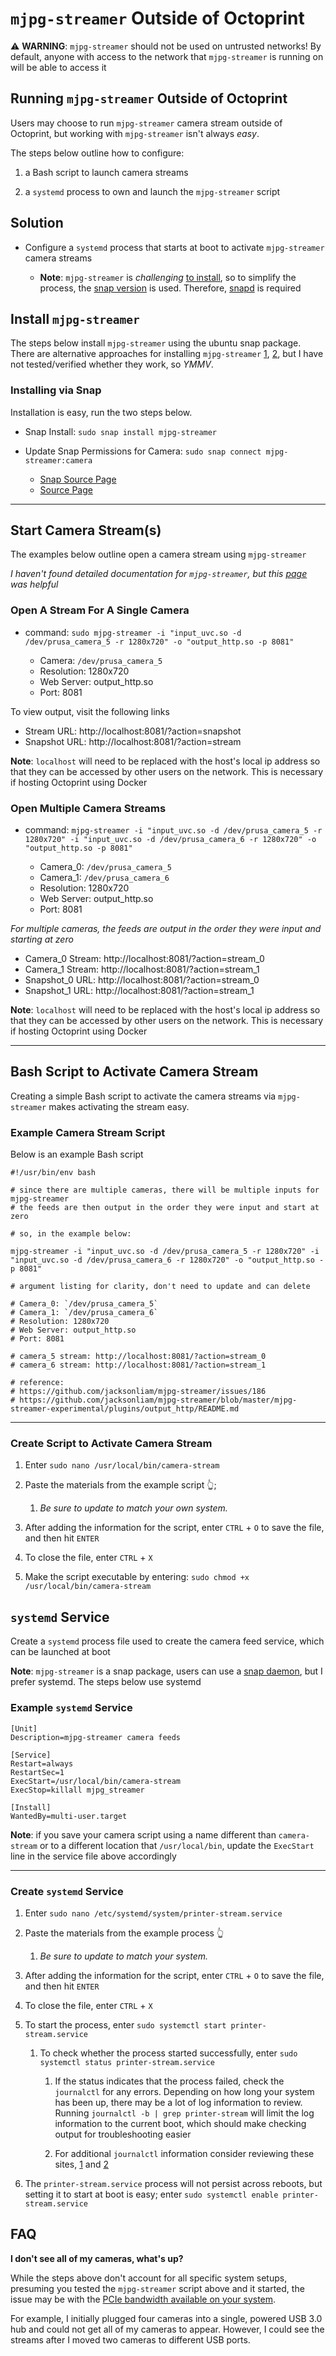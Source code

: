 # `mjpg-streamer` Outside of Octoprint

⚠️ **WARNING**: `mjpg-streamer` should not be used on untrusted networks! By default, anyone with access to the network that `mjpg-streamer` is running on will be able to access it

## Running `mjpg-streamer` Outside of Octoprint

Users may choose to run `mjpg-streamer` camera stream outside of Octoprint, but working with `mjpg-streamer` isn't always *easy*. 

The steps below outline how to configure:

1. a Bash script to launch camera streams 

2. a `systemd` process to own and launch the `mjpg-streamer` script

## Solution

- Configure a `systemd` process that starts at boot to activate `mjpg-streamer` camera streams
    
    + **Note**: `mjpg-streamer` is *challenging* [to install](https://github.com/jacksonliam/mjpg-streamer), so to simplify the process, the [snap version](https://snapcraft.io/mjpg-streamer) is used. Therefore, [snapd](https://snapcraft.io/docs/installing-snapd) is required

## Install `mjpg-streamer`

The steps below install `mjpg-streamer` using the ubuntu snap package. There are alternative approaches for installing `mjpg-streamer` [1](https://github.com/john-clark/mjpg-streamer-setup), [2](https://www.acmesystems.it/video_streaming), but I have not tested/verified whether they work, so *YMMV*.

### Installing via Snap

Installation is easy, run the two steps below.

- Snap Install: `sudo snap install mjpg-streamer`

- Update Snap Permissions for Camera: `sudo snap connect mjpg-streamer:camera`

    + [Snap Source Page](https://snapcraft.io/mjpg-streamer)
    + [Source Page](https://github.com/ogra1/mjpg-streamer)

---

## Start Camera Stream(s)

The examples below outline open a camera stream using `mjpg-streamer` 

*I haven't found detailed documentation for `mjpg-streamer`, but this [page](http://skillfulness.blogspot.com/2010/03/mjpg-streamer-documentation.html) was helpful*

### Open A Stream For A Single Camera

- command: `sudo mjpg-streamer -i "input_uvc.so -d /dev/prusa_camera_5 -r 1280x720" -o "output_http.so -p 8081"`

    + Camera: `/dev/prusa_camera_5`
    + Resolution: 1280x720
    + Web Server: output_http.so
    + Port: 8081

To view output, visit the following links

- Stream URL: http://localhost:8081/?action=snapshot
- Snapshot URL: http://localhost:8081/?action=stream

**Note**: `localhost` will need to be replaced with the host's local ip address so that they can be accessed by other users on the network. This is necessary if hosting Octoprint using Docker

### Open Multiple Camera Streams
    
- command: `mjpg-streamer -i "input_uvc.so -d /dev/prusa_camera_5 -r 1280x720" -i "input_uvc.so -d /dev/prusa_camera_6 -r 1280x720" -o "output_http.so -p 8081"`

    + Camera_0: `/dev/prusa_camera_5`
    + Camera_1: `/dev/prusa_camera_6`
    + Resolution: 1280x720
    + Web Server: output_http.so
    + Port: 8081

*For multiple cameras, the feeds are output in the order they were input and starting at zero*

- Camera_0 Stream: http://localhost:8081/?action=stream_0
- Camera_1 Stream: http://localhost:8081/?action=stream_1
- Snapshot_0 URL: http://localhost:8081/?action=stream_0
- Snapshot_1 URL: http://localhost:8081/?action=stream_1

**Note**: `localhost` will need to be replaced with the host's local ip address so that they can be accessed by other users on the network. This is necessary if hosting Octoprint using Docker

---

## Bash Script to Activate Camera Stream

Creating a simple Bash script to activate the camera streams via `mjpg-streamer` makes activating the stream easy.

### Example Camera Stream Script

Below is an example Bash script

```
#!/usr/bin/env bash

# since there are multiple cameras, there will be multiple inputs for mjpg-streamer
# the feeds are then output in the order they were input and start at zero

# so, in the example below:

mjpg-streamer -i "input_uvc.so -d /dev/prusa_camera_5 -r 1280x720" -i "input_uvc.so -d /dev/prusa_camera_6 -r 1280x720" -o "output_http.so -p 8081"

# argument listing for clarity, don't need to update and can delete

# Camera_0: `/dev/prusa_camera_5`
# Camera_1: `/dev/prusa_camera_6`
# Resolution: 1280x720
# Web Server: output_http.so
# Port: 8081

# camera_5 stream: http://localhost:8081/?action=stream_0
# camera_6 stream: http://localhost:8081/?action=stream_1

# reference:
# https://github.com/jacksonliam/mjpg-streamer/issues/186
# https://github.com/jacksonliam/mjpg-streamer/blob/master/mjpg-streamer-experimental/plugins/output_http/README.md
```

---

### Create Script to Activate Camera Stream

1. Enter `sudo nano /usr/local/bin/camera-stream`

2. Paste the materials from the example script 👆; 

    1. *Be sure to update to match your own system.*

3. After adding the information for the script, enter `CTRL` + `O` to save the file, and then hit `ENTER`

4. To close the file, enter `CTRL` + `X`

5. Make the script executable by entering: `sudo chmod +x /usr/local/bin/camera-stream`

## `systemd` Service

Create a `systemd` process file used to create the camera feed service, which can be launched at boot

**Note**: `mjpg-streamer` is a snap package, users can use a [snap daemon](https://snapcraft.io/docs/services-and-daemons), but I prefer systemd. The steps below use systemd

### Example `systemd` Service

```
[Unit]
Description=mjpg-streamer camera feeds

[Service]
Restart=always
RestartSec=1
ExecStart=/usr/local/bin/camera-stream
ExecStop=killall mjpg_streamer

[Install]
WantedBy=multi-user.target
```

**Note**: if you save your camera script using a name different than `camera-stream` or to a different location that `/usr/local/bin`, update the `ExecStart` line in the service file above accordingly 

---

### Create `systemd` Service

1. Enter `sudo nano /etc/systemd/system/printer-stream.service`

2. Paste the materials from the example process 👆

    1. *Be sure to update to match your system.*

3. After adding the information for the script, enter `CTRL` + `O` to save the file, and then hit `ENTER`

4. To close the file, enter `CTRL` + `X`

5. To start the process, enter `sudo systemctl start printer-stream.service`
    
    1. To check whether the process started successfully, enter `sudo systemctl status printer-stream.service`
        
        1. If the status indicates that the process failed, check the `journalctl` for any errors. Depending on how long your system has been up, there may be a lot of log information to review. Running `journalctl -b | grep printer-stream` will limit the log information to the current boot, which should make checking output for troubleshooting easier
        
        2. For additional `journalctl` information consider reviewing these sites, [1](https://www.digitalocean.com/community/tutorials/how-to-use-journalctl-to-view-and-manipulate-systemd-logs) and [2](https://linuxhint.com/journalctl-tail-and-cheatsheet/)
    
6. The `printer-stream.service` process will not persist across reboots, but setting it to start at boot is easy; enter `sudo systemctl enable printer-stream.service`

## FAQ

**I don't see all of my cameras, what's up?**

While the steps above don't account for all specific system setups, presuming you tested the `mjpg-streamer` script above and it started, the issue may be with the [PCIe bandwidth available on your system](https://obsproject.com/forum/threads/2-usb-cameras-work-but-not-3.124695/post-465302). 

For example, I initially plugged four cameras into a single, powered USB 3.0 hub and could not get all of my cameras to appear. However, I could see the streams after I moved two cameras to different USB ports. 

